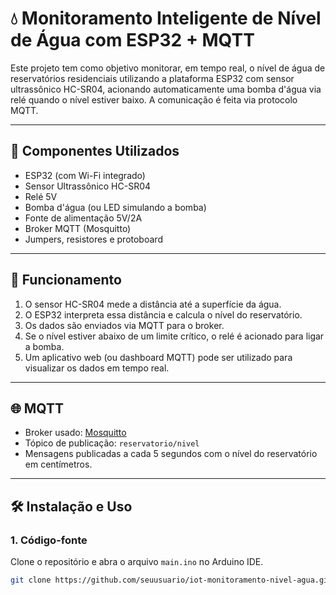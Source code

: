 # 💧 Monitoramento Inteligente de Nível de Água com ESP32 + MQTT

Este projeto tem como objetivo monitorar, em tempo real, o nível de água de reservatórios residenciais utilizando a plataforma ESP32 com sensor ultrassônico HC-SR04, acionando automaticamente uma bomba d'água via relé quando o nível estiver baixo. A comunicação é feita via protocolo MQTT.

---

## 🔧 Componentes Utilizados

- ESP32 (com Wi-Fi integrado)
- Sensor Ultrassônico HC-SR04
- Relé 5V
- Bomba d'água (ou LED simulando a bomba)
- Fonte de alimentação 5V/2A
- Broker MQTT (Mosquitto)
- Jumpers, resistores e protoboard

---

## 📡 Funcionamento

1. O sensor HC-SR04 mede a distância até a superfície da água.
2. O ESP32 interpreta essa distância e calcula o nível do reservatório.
3. Os dados são enviados via MQTT para o broker.
4. Se o nível estiver abaixo de um limite crítico, o relé é acionado para ligar a bomba.
5. Um aplicativo web (ou dashboard MQTT) pode ser utilizado para visualizar os dados em tempo real.

---

## 🌐 MQTT

- Broker usado: [Mosquitto](https://mosquitto.org/)
- Tópico de publicação: `reservatorio/nivel`
- Mensagens publicadas a cada 5 segundos com o nível do reservatório em centímetros.

---

## 🛠️ Instalação e Uso

### 1. Código-fonte

Clone o repositório e abra o arquivo `main.ino` no Arduino IDE.

```bash
git clone https://github.com/seuusuario/iot-monitoramento-nivel-agua.git
